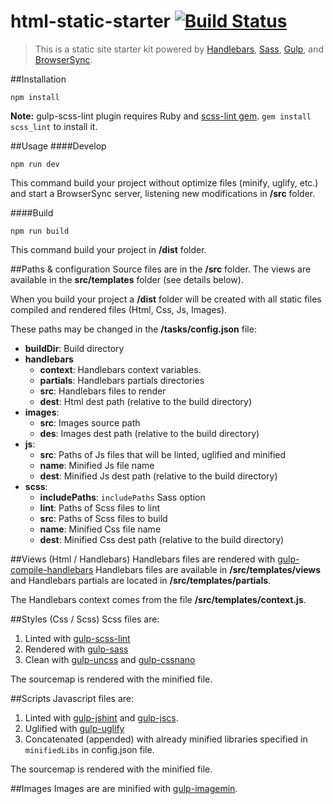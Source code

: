 # html-static-starter [![Build Status](https://travis-ci.org/SimonTernoir/Static-site-starter-kit.svg?branch=master)](https://travis-ci.org/SimonTernoir/Static-site-starter-kit)
> This is a static site starter kit powered by
> [Handlebars](http://getbootstrap.com/), [Sass](http://sass-lang.com),
> [Gulp](http://gulpjs.com/), and [BrowserSync](http://www.browsersync.io).


##Installation
```shell
npm install
```

**Note:** gulp-scss-lint plugin requires Ruby and [scss-lint gem](https://github.com/causes/scss-lint). ```gem install scss_lint``` to install it.

##Usage
####Develop
```shell
npm run dev
```
This command build your project without optimize files (minify, uglify, etc.) and start a BrowserSync server, listening new modifications in **/src** folder.

####Build
```shell
npm run build
```
This command build your project in **/dist** folder.


##Paths & configuration
Source files are in the **/src** folder. The views are available in the **src/templates** folder (see details below).

When you build your project a **/dist** folder will be created with all static files compiled and rendered files (Html, Css, Js, Images).

These paths may be changed in the **/tasks/config.json** file:
- **buildDir**: Build directory
- **handlebars**
    + **context**: Handlebars context variables.
    + **partials**: Handlebars partials directories
    + **src**: Handlebars files to render
    + **dest**: Html dest path (relative to the build directory)
- **images**:
    + **src**: Images source path
    + **des**: Images dest path (relative to the build directory)
- **js**:
    + **src**: Paths of Js files that will be linted, uglified and minified
    + **name**: Minified Js file name
    + **dest**: Minified Js dest path (relative to the build directory)
- **scss**:
    + **includePaths**: `includePaths` Sass option
    + **lint**: Paths of Scss files to lint
    + **src**: Paths of Scss files to build
    + **name**: Minified Css file name
    + **dest**: Minified Css dest path (relative to the build directory)

##Views (Html / Handlebars)
Handlebars files are rendered with [gulp-compile-handlebars](https://github.com/kaanon/gulp-compile-handlebars)
Handlebars files are available in **/src/templates/views** and Handlebars partials are located in **/src/templates/partials**.

The Handlebars context comes from the file **/src/templates/context.js**.

##Styles (Css / Scss)
Scss files are:

1. Linted with [gulp-scss-lint](https://github.com/juanfran/gulp-scss-lint)
1. Rendered with [gulp-sass](https://github.com/dlmanning/gulp-sass)
2. Clean with [gulp-uncss](https://github.com/ben-eb/gulp-uncss) and [gulp-cssnano](https://github.com/ben-eb/gulp-cssnano)

The sourcemap is rendered with the minified file.

##Scripts
Javascript files are:

1. Linted with [gulp-jshint](https://github.com/spalger/gulp-jshint) and [gulp-jscs](https://github.com/jscs-dev/gulp-jscs).
2. Uglified with [gulp-uglify](https://github.com/terinjokes/gulp-uglify)
3. Concatenated (appended) with already minified libraries specified in `minifiedLibs` in config.json file.

The sourcemap is rendered with the minified file.

##Images
Images are are minified with [gulp-imagemin](https://github.com/sindresorhus/gulp-imagemin).
